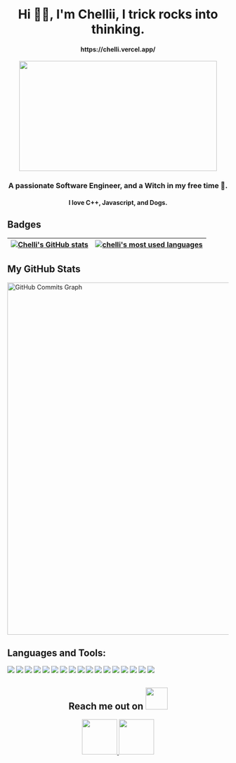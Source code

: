 <h1 align="center"> Hi  🧙‍♀️, I'm Chellii, I trick rocks into thinking. </h1>
<h4 align="center"> https://chelli.vercel.app/ </h4>
<p align="center"> <img src="https://media.giphy.com/media/L8K62iTDkzGX6/giphy.gif" width="450" height="250"/> </p>
<h3 align="center"> A passionate Software Engineer, and a Witch in my free time 🤫.</h3>
<h4 align="center"> I love C++, Javascript, and Dogs. </h4>

<h2 > Badges </h2>
<!-- <p align="center">
<a href="https://github.com/oakoudad/badge42"><img src="https://badge.mediaplus.ma/colorfulwaves/cel-oiri" alt="cel-oiri's 42 stats" /></a>
</p> -->

| [![Chelli's GitHub stats](https://github-readme-stats.vercel.app/api?username=Chellii&count_private=true&show_icons=true&hide=issues&hide_border=true&theme=dracula)](https://github.com/Chellii?tab=repositories) | [![chelli's most used languages](https://github-readme-stats.vercel.app/api/top-langs/?username=Chellii&layout=compact&hide_border=true&theme=dracula)](https://github.com/Chellii?tab=repositories) |
|:-:|:-:|

 <h2>My GitHub Stats</h2>

<a href="http://www.github.com/Chellii">
 <img src="https://activity-graph.herokuapp.com/graph?username=Chellii&bg_color=1c1917&color=ffffff&line=6366f1&point=ffffff&area_color=1c1917&area=true&hide_border=true&custom_title=GitHub%20Commits%20Graph" alt="GitHub Commits Graph" width="800" />
</a>

<h2 align="left">Languages and Tools:</h2>

<p align="left">
 <img src="https://img.shields.io/badge/C-00599C?style=flat-square&logo=c&logoColor=white"/>
<img src="https://img.shields.io/badge/-java-E34A86?style=flat-square&logo=java"/>
<img src="https://img.shields.io/badge/-C++-00599C?style=flat-square&logo=c"/>
<img src="https://img.shields.io/badge/-Python-black?style=flat-square&logo=python"/>
<img src="https://img.shields.io/badge/-HTML5-E34F26?style=flat-square&logo=html5&logoColor=white"/>
<img src="https://img.shields.io/badge/-CSS3-1572B6?style=flat-square&logo=css3"/>
<img src="https://img.shields.io/badge/-JavaScript-black?style=flat-square&logo=javascript"/>
<img src="https://img.shields.io/badge/-Nodejs-black?style=flat-square&logo=Node.js"/>
<img src="https://img.shields.io/badge/-React-black?style=flat-square&logo=react"/>
<img src="https://img.shields.io/badge/-MongoDB-black?style=flat-square&logo=mongodb"/>
<img src="https://img.shields.io/badge/-MySQL-black?style=flat-square&logo=mysql"/>
<img src="https://img.shields.io/badge/-Git-black?style=flat-square&logo=git"/>
<img src="https://img.shields.io/badge/-GitHub-black?style=flat-square&logo=github"/>
<img src="https://img.shields.io/badge/-Docker-black?style=flat-square&logo=docker"/>
 <img src="https://img.shields.io/badge/-Vim-black?style=flat-square&logo=vim"/>
 <img src="https://img.shields.io/badge/-VSCode-black?style=flat-square&logo=visual-studio-code"/>
 <img src="https://img.shields.io/badge/-Postman-black?style=flat-square&logo=postman"/>
</p>

<h2 align="center">Reach me out on <img src="https://media0.giphy.com/media/jqNPzdTTxQfOgOqpO4/source.gif" width="50"></h2>

<p align="center">
<a href="mailto:eloiriaglichaimae2@gmail.com">
 <img src="https://img.shields.io/badge/-Chellii-c14438?style=flat-square&logo=Gmail&logoColor=white&link=mailto:eloiriaglichaimae2@gmail.com" width="80"/>
</a>
<a href="https://www.linkedin.com/in/chaimae-el-oiriagli-44804518a/">
 <img src="https://img.shields.io/badge/-Chellii-blue?style=flat-square&logo=Linkedin&logoColor=white&link=https://www.linkedin.com/in/chaimae-el-oiriagli-44804518a/" width="80"/>
</a>
</p>


<!--
<p align="left"> 
    <img src="https://upload.wikimedia.org/wikipedia/commons/1/18/ISO_C%2B%2B_Logo.svg" alt="c++" width="40" height="40"/>
    <img src="https://raw.githubusercontent.com/devicons/devicon/master/icons/c/c-original.svg" alt="c" width="40" height="40"/>
    <img src="https://upload.wikimedia.org/wikipedia/commons/thumb/9/99/Unofficial_JavaScript_logo_2.svg/1024px-Unofficial_JavaScript_logo_2.svg.png" alt="JS" width="40" height="40"/>
    <img  src="https://upload.wikimedia.org/wikipedia/commons/thumb/a/a7/React-icon.svg/1920px-React-icon.svg.png" alt="React" width="45" height="40"/>
    <img src="https://upload.wikimedia.org/wikipedia/commons/d/d9/Node.js_logo.svg" alt="Nodejs" width="45" height="40"/>
    <img src="https://upload.wikimedia.org/wikipedia/commons/c/c3/Python-logo-notext.svg" alt="Nodejs" width="40" height="40"/>
    <img src="https://upload.wikimedia.org/wikipedia/commons/thumb/9/93/MongoDB_Logo.svg/2880px-MongoDB_Logo.svg.png" alt="Nodejs" width="100" height="40"/>
    <img src="https://upload.wikimedia.org/wikipedia/commons/2/29/Postgresql_elephant.svg" alt="Nodejs" width="45" height="40"/>
    <img src="https://raw.githubusercontent.com/devicons/devicon/master/icons/docker/docker-original-wordmark.svg" alt="docker" width="40" height="40"/>
    <img src="https://upload.wikimedia.org/wikipedia/commons/9/9f/Vimlogo.svg" alt="vim" width="40" height="40"/>
    <img src="https://upload.wikimedia.org/wikipedia/commons/9/9a/Visual_Studio_Code_1.35_icon.svg" alt="vscode" width="40" height="40"/>
    <img src="https://upload.wikimedia.org/wikipedia/commons/c/c2/Postman_%28software%29.png" alt="vscode" width="110" height="40"/>
</p>-->


